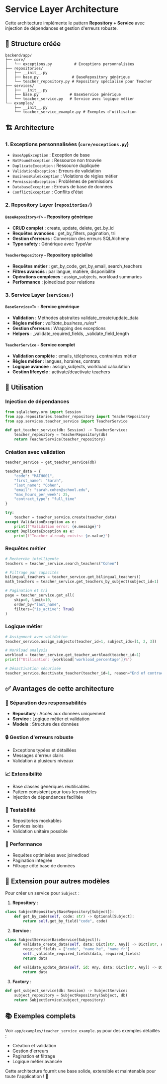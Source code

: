 # Service Layer Architecture

Cette architecture implémente le pattern **Repository + Service** avec injection de dépendances et gestion d'erreurs robuste.

## 📁 Structure créée

```
backend/app/
├── core/
│   └── exceptions.py          # Exceptions personnalisées
├── repositories/
│   ├── __init__.py
│   ├── base.py               # BaseRepository générique
│   └── teacher_repository.py # Repository spécialisé pour Teacher
├── services/
│   ├── __init__.py
│   ├── base.py              # BaseService générique
│   └── teacher_service.py   # Service avec logique métier
└── examples/
    ├── __init__.py
    └── teacher_service_example.py # Exemples d'utilisation
```

## 🏗️ Architecture

### 1. **Exceptions personnalisées** (`core/exceptions.py`)
- `BaseAppException` : Exception de base
- `NotFoundException` : Ressource non trouvée
- `DuplicateException` : Ressource dupliquée
- `ValidationException` : Erreurs de validation
- `BusinessRuleException` : Violations de règles métier
- `PermissionException` : Problèmes de permissions
- `DatabaseException` : Erreurs de base de données
- `ConflictException` : Conflits d'état

### 2. **Repository Layer** (`repositories/`)

#### `BaseRepository<T>` - Repository générique
- **CRUD complet** : create, update, delete, get_by_id
- **Requêtes avancées** : get_by_filters, pagination, tri
- **Gestion d'erreurs** : Conversion des erreurs SQLAlchemy
- **Type safety** : Générique avec TypeVar

#### `TeacherRepository` - Repository spécialisé
- **Requêtes métier** : get_by_code, get_by_email, search_teachers
- **Filtres avancés** : par langue, matière, disponibilité
- **Opérations complexes** : assign_subjects, workload summaries
- **Performance** : joinedload pour relations

### 3. **Service Layer** (`services/`)

#### `BaseService<T>` - Service générique
- **Validation** : Méthodes abstraites validate_create/update_data
- **Règles métier** : _validate_business_rules_*
- **Gestion d'erreurs** : Wrapping des exceptions
- **Helpers** : _validate_required_fields, _validate_field_length

#### `TeacherService` - Service complet
- **Validation complète** : emails, téléphones, contraintes métier
- **Règles métier** : langues, horaires, contrats
- **Logique avancée** : assign_subjects, workload calculation
- **Gestion lifecycle** : activate/deactivate teachers

## 🔧 Utilisation

### Injection de dépendances
```python
from sqlalchemy.orm import Session
from app.repositories.teacher_repository import TeacherRepository
from app.services.teacher_service import TeacherService

def get_teacher_service(db: Session) -> TeacherService:
    teacher_repository = TeacherRepository(db)
    return TeacherService(teacher_repository)
```

### Création avec validation
```python
teacher_service = get_teacher_service(db)

teacher_data = {
    "code": "MATH001",
    "first_name": "Sarah",
    "last_name": "Cohen",
    "email": "sarah.cohen@school.edu",
    "max_hours_per_week": 25,
    "contract_type": "full_time"
}

try:
    teacher = teacher_service.create(teacher_data)
except ValidationException as e:
    print(f"Validation error: {e.message}")
except DuplicateException as e:
    print(f"Teacher already exists: {e.value}")
```

### Requêtes métier
```python
# Recherche intelligente
teachers = teacher_service.search_teachers("Cohen")

# Filtrage par capacités
bilingual_teachers = teacher_service.get_bilingual_teachers()
math_teachers = teacher_service.get_teachers_by_subject(subject_id=1)

# Pagination et tri
page = teacher_service.get_all(
    skip=0, limit=10, 
    order_by="last_name",
    filters={"is_active": True}
)
```

### Logique métier
```python
# Assignment avec validation
teacher_service.assign_subjects(teacher_id=1, subject_ids=[1, 2, 3])

# Workload analysis
workload = teacher_service.get_teacher_workload(teacher_id=1)
print(f"Utilisation: {workload['workload_percentage']}%")

# Désactivation sécurisée
teacher_service.deactivate_teacher(teacher_id=1, reason="End of contract")
```

## ✅ Avantages de cette architecture

### 🎯 **Séparation des responsabilités**
- **Repository** : Accès aux données uniquement
- **Service** : Logique métier et validation
- **Models** : Structure des données

### 🔒 **Gestion d'erreurs robuste**
- Exceptions typées et détaillées
- Messages d'erreur clairs
- Validation à plusieurs niveaux

### 📈 **Extensibilité**
- Base classes génériques réutilisables
- Pattern consistent pour tous les modèles
- Injection de dépendances facilitée

### 🧪 **Testabilité**
- Repositories mockables
- Services isolés
- Validation unitaire possible

### 🚀 **Performance**
- Requêtes optimisées avec joinedload
- Pagination intégrée
- Filtrage côté base de données

## 🔄 Extension pour autres modèles

Pour créer un service pour `Subject` :

1. **Repository** :
```python
class SubjectRepository(BaseRepository[Subject]):
    def get_by_code(self, code: str) -> Optional[Subject]:
        return self.get_by_field("code", code)
```

2. **Service** :
```python
class SubjectService(BaseService[Subject]):
    def validate_create_data(self, data: Dict[str, Any]) -> Dict[str, Any]:
        required_fields = ["code", "name_he", "name_fr"]
        self._validate_required_fields(data, required_fields)
        return data
    
    def validate_update_data(self, id: Any, data: Dict[str, Any]) -> Dict[str, Any]:
        return data
```

3. **Factory** :
```python
def get_subject_service(db: Session) -> SubjectService:
    subject_repository = SubjectRepository(Subject, db)
    return SubjectService(subject_repository)
```

## 📚 Exemples complets

Voir `app/examples/teacher_service_example.py` pour des exemples détaillés :
- Création et validation
- Gestion d'erreurs
- Pagination et filtrage
- Logique métier avancée

Cette architecture fournit une base solide, extensible et maintenable pour toute l'application ! 🎉 